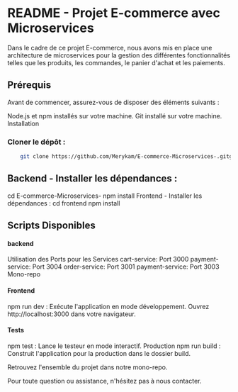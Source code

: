 
# README - Projet E-commerce avec Microservices
Dans le cadre de ce projet E-commerce, nous avons mis en place une architecture de microservices pour la gestion des différentes fonctionnalités telles que les produits, les commandes, le panier d'achat et les paiements.

## Prérequis
Avant de commencer, assurez-vous de disposer des éléments suivants :

Node.js et npm installés sur votre machine.
Git installé sur votre machine.
Installation
### Cloner le dépôt :
```bash
    git clone https://github.com/Merykam/E-commerce-Microservices-.gitgit
```
## Backend - Installer les dépendances :
cd E-commerce-Microservices-
npm install
Frontend - Installer les dépendances :
cd frontend
npm install

## Scripts Disponibles
#### backend
Utilisation des Ports pour les Services
cart-service: Port 3000
payment-service: Port 3004
order-service: Port 3001
payment-service: Port 3003
Mono-repo
#### Frontend
npm run dev : Exécute l'application en mode développement. Ouvrez http://localhost:3000 dans votre navigateur.

#### Tests
npm test : Lance le testeur en mode interactif.
Production
npm run build : Construit l'application pour la production dans le dossier build.

Retrouvez l'ensemble du projet dans notre mono-repo.

Pour toute question ou assistance, n'hésitez pas à nous contacter.

